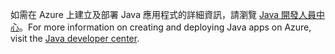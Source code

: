 <span data-ttu-id="80a43-101">如需在 Azure 上建立及部署 Java 應用程式的詳細資訊，請瀏覽 [Java 開發人員中心](https://docs.microsoft.com/java/api)。</span><span class="sxs-lookup"><span data-stu-id="80a43-101">For more information on creating and deploying Java apps on Azure, visit the [Java developer center](https://docs.microsoft.com/java/api).</span></span>